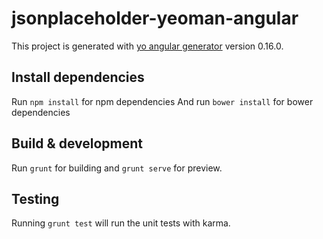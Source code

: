 # jsonplaceholder-yeoman-angular

This project is generated with [yo angular generator](https://github.com/yeoman/generator-angular)
version 0.16.0.

## Install dependencies 

Run `npm install` for npm dependencies
And run `bower install` for bower dependencies

## Build & development

Run `grunt` for building and `grunt serve` for preview.

## Testing

Running `grunt test` will run the unit tests with karma.
